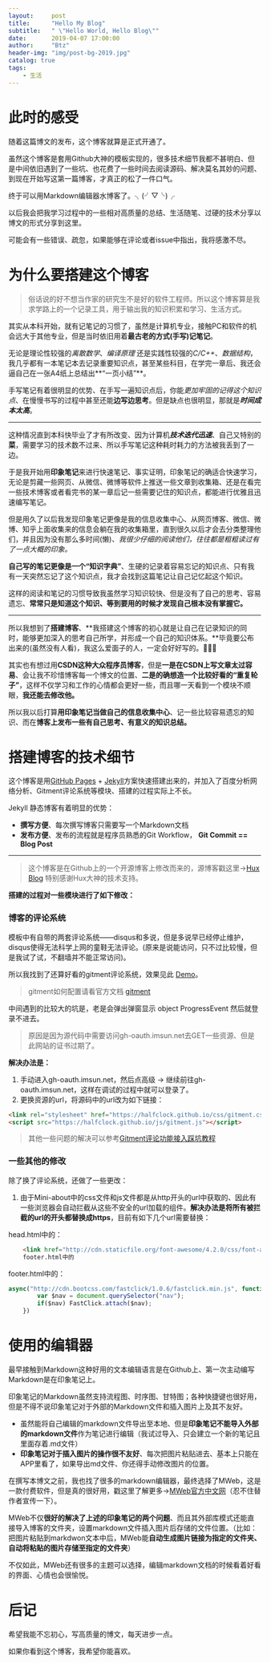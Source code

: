 ```yaml
---
layout:     post
title:      "Hello My Blog"
subtitle:   " \"Hello World, Hello Blog\""
date:       2019-04-07 17:00:00
author:     "Btz"
header-img: "img/post-bg-2019.jpg"
catalog: true
tags:
    - 生活
---
```


# 此时的感受
随着这篇博文的发布，这个博客就算是正式开通了。

虽然这个博客是套用Github大神的模板实现的，很多技术细节我都不甚明白、但是中间依旧遇到了一些坑、也花费了一些时间去阅读源码、解决莫名其妙的问题、到现在开始写这第一篇博客，才真正的松了一件口气。

终于可以用Markdown编辑器水博客了。╮(╯▽╰)╭

以后我会把我学习过程中的一些相对高质量的总结、生活随笔、过硬的技术分享以博文的形式分享到这里。

可能会有一些错误、疏忽，如果能够在评论或者issue中指出，我将感激不尽。

# 为什么要搭建这个博客
>俗话说的好不想当作家的研究生不是好的软件工程师。所以这个博客算是我求学路上的一个记录工具，用于输出我的知识积累和学习、生活方式。

其实从本科开始，就有记笔记的习惯了，虽然是计算机专业，接触PC和软件的机会远大于其他专业，但是当时依旧用着**最古老的方式(手写)记笔记**。

无论是理论性较强的*离散数学*、*编译原理* 还是实践性较强的*C/C++*、*数据结构*，我几乎都有一本笔记本去记录重要知识点，甚至某些科目，在学完一章后、我还会逼自己在一张A4纸上总结出**“一页小结”**。

手写笔记有着很明显的优势、在手写一遍知识点后，你能*更加牢固的记得这个知识点*、在慢慢书写的过程中甚至还能**边写边思考**。但是缺点也很明显，那就是***时间成本太高***。

-------

这种情况直到本科快毕业了才有所改变、因为计算机***技术迭代迅速***、自己又特别的**菜**，需要学习的技术数不过来、所以手写笔记这种耗时耗力的方法被我丢到了一边。

于是我开始用**印象笔记**来进行快速笔记、事实证明，印象笔记的确适合快速学习，无论是剪藏一些网页、从微信、微博等软件上推送一些文章到收集箱、还是在看完一些技术博客或者看完书的某一章后记一些需要记住的知识点，都能进行优雅且迅速编写笔记。

但是用久了以后我发现印象笔记更像是我的信息收集中心、从网页博客、微信、微博、知乎上面收集来的信息会躺在我的收集箱里，直到很久以后才会去分类整理他们，并且因为没有那么多时间(懒)、*我很少仔细的阅读他们，往往都是粗粗读过有了一点大概的印象。*

**自己写的笔记更像是一个“知识字典”**、生硬的记录着容易忘记的知识点、只有我有一天突然忘记了这个知识点，我才会找到这篇笔记让自己记忆起这个知识。

这样的阅读和笔记的习惯导致我虽然学习知识较快、但是没有了自己的思考、容易遗忘、**常常只是知道这个知识、等到要用的时候才发现自己根本没有掌握它。**


-------
所以我想到了**搭建博客**、**我搭建这个博客的初心就是让自己在记录知识的同时，能够更加深入的思考自己所学，并形成一个自己的知识体系。**毕竟要公布出来的(虽然没有人看)，我这么爱面子的人，一定会好好写的。🐒🐒🐒

其实也有想过用**CSDN这种大众程序员博客**，但是**一是在CSDN上写文章太过容易**、会让我不珍惜博客每一个博文的位置、**二是的确想造一个比较好看的“重复轮子”**，这样不仅学习和工作的心情都会更好一些，而且哪一天看到一个模块不顺眼，**我还能去修改他。**

所以我以后打算**用印象笔记当做自己的信息收集中心**、记一些比较容易遗忘的知识、而在**博客上发布一些有自己思考、有意义的知识总结。**

# 搭建博客的技术细节
这个博客是用[GitHub Pages](https://pages.github.com/) + [Jekyll](http://jekyllrb.com/)方案快速搭建出来的，并加入了百度分析网络分析、Gitment评论系统等模块、搭建的过程实际上不长。

Jekyll 静态博客有着明显的优势：
* **撰写方便**、每次撰写博客只需要写一个Markdown文档
* **发布方便**、发布的流程就是程序员熟悉的Git Workflow， **Git Commit == Blog Post**

-------
>这个博客是在Github上的一个开源博客上修改而来的，源博客戳这里->[Hux Blog](https://github.com/Huxpro/huxpro.github.io) 特别感谢Hux大神的技术支持。

**搭建的过程对一些模块进行了如下修改：**
### 博客的评论系统

模板中有自带的两套评论系统——disqus和多说，但是多说早已经停止维护，disqus使得无法科学上网的童鞋无法评论。(原来是说能访问，只不过比较慢，但是我试了试，不翻墙并不能正常访问)。

所以我找到了还算好看的gitment评论系统，效果见此 [Demo](https://imsun.github.io/gitment/)。
> gitment如何配置请看官方文档 [gitment](https://github.com/imsun/gitment)

中间遇到的比较大的坑是，老是会弹出弹窗显示 object ProgressEvent 然后就登录不进去。
>原因是因为源代码中需要访问gh-oauth.imsun.net去GET一些资源、但是此网站的证书过期了。

**解决办法是：**
1. 手动进入gh-oauth.imsun.net，然后点高级 -> 继续前往gh-oauth.imsun.net，这样在调试的过程中就可以登录了。
2. 更换资源的url，将源码中的url改为如下链接：

```html
<link rel="stylesheet" href="https://halfclock.github.io/css/gitment.css">
<script src="https://halfclock.github.io/js/gitment.js"></script>
```

> 其他一些问题的解决可以参考[Gitment评论功能接入踩坑教程](https://www.jianshu.com/p/57afa4844aaa)

### 一些其他的修改

除了换了评论系统，还做了一些更改：
1. 由于Mini-about中的css文件和js文件都是从http开头的url中获取的、因此有一些浏览器会自动拦截从这些不安全的url加载的组件。**解决办法是将所有被拦截的url的开头都替换成https**，目前有如下几个url需要替换：

head.html中的：
```html
    <link href="http://cdn.staticfile.org/font-awesome/4.2.0/css/font-awesome.min.css" rel="stylesheet" type="text/css">
    footer.html中的
```
footer.html中的：
```javascript
async("http://cdn.bootcss.com/fastclick/1.0.6/fastclick.min.js", function(){
        var $nav = document.querySelector("nav");
        if($nav) FastClick.attach($nav);
    })
```
# 使用的编辑器
最早接触到Markdown这种好用的文本编辑语言是在Github上、第一次主动编写Markdown是在印象笔记上。

印象笔记的Markdown虽然支持流程图、时序图、甘特图；各种快捷键也很好用，但是不得不说印象笔记对于外部的Markdown文件和插入图片上及其不友好。

* 虽然能将自己编辑的markdown文件导出至本地、但是**印象笔记不能导入外部的markdown文件**作为笔记进行编辑（我试过导入、只会建立一个新的笔记且里面存着.md文件）
* **印象笔记对于插入图片的操作很不友好**、每次把图片粘贴进去、基本上只能在APP里看了，如果导出md文件、你还得手动修改图片的位置。

在撰写本博文之前，我也找了很多的markdown编辑器，最终选择了MWeb，这是一款付费软件，但是真的很好用，戳这里了解更多->[MWeb官方中文网](https://zh.mweb.im/)（忍不住替作者宣传一下）。

MWeb不仅**很好的解决了上述的印象笔记的两个问题**、而且其外部库模式还能直接导入博客的文件夹，设置markdown文件插入图片后存储的文件位置。（比如：把图片粘贴到markdwon文本中后，MWeb能**自动生成图片链接为指定的文件夹、自动将粘贴的图片存储至指定的文件夹**）

不仅如此，MWeb还有很多的主题可以选择，编辑markdown文档的时候看着好看的界面、心情也会很愉悦。

# 后记
希望我能不忘初心，写高质量的博文，每天进步一点。

如果你看到这个博客，我希望你能喜欢。



<br>
<br>




